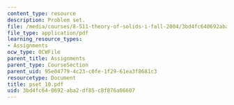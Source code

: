 ```yaml
---
content_type: resource
description: Problem set.
file: /media/courses/8-511-theory-of-solids-i-fall-2004/3bd4fc640692aba2df85c8f876a06607_pset_10.pdf
file_type: application/pdf
learning_resource_types:
- Assignments
ocw_type: OCWFile
parent_title: Assignments
parent_type: CourseSection
parent_uid: 95e04779-4c23-c0fe-1f29-61ea3f8681c3
resourcetype: Document
title: pset_10.pdf
uid: 3bd4fc64-0692-aba2-df85-c8f876a06607
---
```

